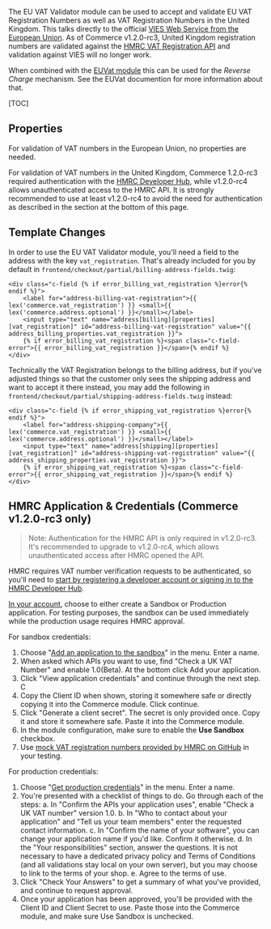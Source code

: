 The EU VAT Validator module can be used to accept and validate EU VAT Registration Numbers as well as VAT Registration Numbers in the United Kingdom. This talks directly to the official [VIES Web Service from the European Union](http://ec.europa.eu/taxation_customs/vies/). As of Commerce v1.2.0-rc3, United Kingdom registration numbers are validated against the [HMRC VAT Registration API](https://developer.service.hmrc.gov.uk/api-documentation/docs/api/service/vat-registered-companies-api/1.0) and validation against VIES will no longer work.

When combined with the [EUVat module](../Taxes/EUVat) this can be used for the _Reverse Charge_ mechanism. See the EUVat documention for more information about that.

[TOC]

## Properties

For validation of VAT numbers in the European Union, no properties are needed.

For validation of VAT numbers in the United Kingdom, Commerce 1.2.0-rc3 required authentication with the [HMRC Developer Hub](https://developer.service.hmrc.gov.uk/api-documentation), while v1.2.0-rc4 allows unauthenticated access to the HMRC API. It is strongly recommended to use at least v1.2.0-rc4 to avoid the need for authentication as described in the section at the bottom of this page.

## Template Changes

In order to use the EU VAT Validator module, you'll need a field to the address with the key `vat_registration`. That's already included for you by default in `frontend/checkout/partial/billing-address-fields.twig`:

````
<div class="c-field {% if error_billing_vat_registration %}error{% endif %}">
    <label for="address-billing-vat-registration">{{ lex('commerce.vat_registration') }} <small>{{ lex('commerce.address.optional') }}</small></label>
    <input type="text" name="address[billing][properties][vat_registration]" id="address-billing-vat-registration" value="{{ address_billing_properties.vat_registration }}">
    {% if error_billing_vat_registration %}<span class="c-field-error">{{ error_billing_vat_registration }}</span>{% endif %}
</div>
````

Technically the VAT Registration belongs to the billing address, but if you've adjusted things so that the customer only sees the shipping address and want to accept it there instead, you may add the following in `frontend/checkout/partial/shipping-address-fields.twig` instead:

````
<div class="c-field {% if error_shipping_vat_registration %}error{% endif %}">
    <label for="address-shipping-company">{{ lex('commerce.vat_registration') }} <small>{{ lex('commerce.address.optional') }}</small></label>
    <input type="text" name="address[shipping][properties][vat_registration]" id="address-shipping-vat-registration" value="{{ address_shipping_properties.vat_registration }}">
    {% if error_shipping_vat_registration %}<span class="c-field-error">{{ error_shipping_vat_registration }}</span>{% endif %}
</div>
````

## HMRC Application & Credentials (Commerce v1.2.0-rc3 only)

> Note: Authentication for the HMRC API is only required in v1.2.0-rc3. It's recommended to upgrade to v1.2.0-rc4, which allows unauthenticated access after HMRC opened the API.

HMRC requires VAT number verification requests to be authenticated, so you'll need to [start by registering a developer account or signing in to the HMRC Developer Hub](https://developer.service.hmrc.gov.uk/api-documentation).

[In your account](https://developer.service.hmrc.gov.uk/developer/applications), choose to either create a Sandbox or Production application. For testing purposes, the sandbox can be used immediately while the production usage requires HMRC approval.

For sandbox credentials:

1. Choose "[Add an application to the sandbox](https://developer.service.hmrc.gov.uk/developer/applications/add/sandbox)" in the menu. Enter a name.
2. When asked which APIs you want to use, find "Check a UK VAT Number" and enable 1.0(Beta). At the bottom click Add your application.
3. Click "View application credentials" and continue through the next step. C
4. Copy the Client ID when shown, storing it somewhere safe or directly copying it into the Commerce module. Click continue.
5. Click "Generate a client secret". The secret is only provided once. Copy it and store it somewhere safe. Paste it into the Commerce module.
6. In the module configuration, make sure to enable the **Use Sandbox** checkbox.
7. Use [mock VAT registration numbers provided by HMRC on GitHub](https://github.com/hmrc/vat-registered-companies-api/blob/master/public/api/conf/1.0/test-data/vrn.csv) in your testing.

For production credentials:

1. Choose "[Get production credentials](https://developer.service.hmrc.gov.uk/developer/applications/add/production)" in the menu. Enter a name.
2. You're presented with a checklist of things to do. Go through each of the steps:
    a. In "Confirm the APIs your application uses", enable "Check a UK VAT number" version 1.0.
    b. In "Who to contact about your application" and "Tell us your team members" enter the requested contact information.
    c. In "Confirm the name of your software", you can change your application name if you'd like. Confirm it otherwise.
    d. In the "Your responsibilities" section, answer the questions. It is not necessary to have a dedicated privacy policy and Terms of Conditions (and all validations stay local on your own server), but you may choose to link to the terms of your shop.
    e. Agree to the terms of use.
3. Click "Check Your Answers" to get a summary of what you've provided, and continue to request approval.
4. Once your application has been approved, you'll be provided with the Client ID and Client Secret to use. Paste those into the Commerce module, and make sure Use Sandbox is unchecked.
